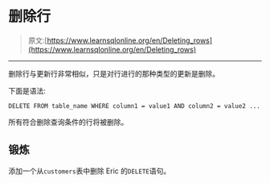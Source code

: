 # 删除行

> 原文:[https://www.learnsqlonline.org/en/Deleting_rows](https://www.learnsqlonline.org/en/Deleting_rows)

* * *

删除行与更新行非常相似，只是对行进行的那种类型的更新是删除。

下面是语法:

```
DELETE FROM table_name WHERE column1 = value1 AND column2 = value2 ... 
```

所有符合删除查询条件的行将被删除。

## 锻炼

添加一个从`customers`表中删除 Eric 的`DELETE`语句。